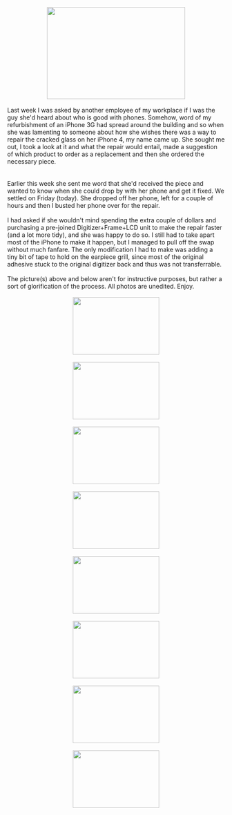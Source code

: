 

<div class="separator" style="clear: both; text-align: center;"><a href="http://3.bp.blogspot.com/-Zvl4HvpQSwE/TuJ3kivH4MI/AAAAAAAAA4o/E2wUxC0iOl4/s1600/DSC_0114.jpg" imageanchor="1" style="margin-left: 1em; margin-right: 1em;"><img border="0" height="213" src="http://3.bp.blogspot.com/-Zvl4HvpQSwE/TuJ3kivH4MI/AAAAAAAAA4o/E2wUxC0iOl4/s320/DSC_0114.jpg" width="320" /></a></div><div class="separator" style="clear: both; text-align: center;"><br /></div>Last week I was asked by another employee of my workplace if I was the guy she'd heard about who is good with phones. Somehow, word of my refurbishment of an iPhone 3G had spread around the building and so when she was lamenting to someone about how she wishes there was a way to repair the cracked glass on her iPhone 4, my name came up. She sought me out, I took a look at it and what the repair would entail, made a suggestion of which product to order as a replacement and then she ordered the necessary piece.<br /><a name='more'></a><br /><br />Earlier this week she sent me word that she'd received the piece and wanted to know when she could drop by with her phone and get it fixed. We settled on Friday (today). She dropped off her phone, left for a couple of hours and then I busted her phone over for the repair.<br /><br />I had asked if she wouldn't mind spending the extra couple of dollars and purchasing a pre-joined Digitizer+Frame+LCD unit to make the repair faster (and a lot more tidy), and she was happy to do so. I still had to take apart most of the iPhone to make it happen, but I managed to pull off the swap without much fanfare. The only modification I had to make was adding a tiny bit of tape to hold on the earpiece grill, since most of the original adhesive stuck to the original digitizer back and thus was not transferrable.<br /><br />The picture(s) above and below aren't for instructive purposes, but rather a sort of glorification of the process. All photos are unedited. Enjoy.<br /><br /><div class="separator" style="clear: both; text-align: center;"><a href="http://2.bp.blogspot.com/-g_5SIdSVYJU/TuJ623wC_8I/AAAAAAAAA4w/gbwt62vC6M4/s1600/DSC_0108.jpg" imageanchor="1" style="margin-left: 1em; margin-right: 1em;"><img border="0" height="133" src="http://2.bp.blogspot.com/-g_5SIdSVYJU/TuJ623wC_8I/AAAAAAAAA4w/gbwt62vC6M4/s200/DSC_0108.jpg" width="200" /></a></div><br /><div class="separator" style="clear: both; text-align: center;"><a href="http://2.bp.blogspot.com/-aAU2JZOgsI8/TuJ63e33GkI/AAAAAAAAA44/-oKBel2jJd0/s1600/DSC_0109.jpg" imageanchor="1" style="margin-left: 1em; margin-right: 1em;"><img border="0" height="133" src="http://2.bp.blogspot.com/-aAU2JZOgsI8/TuJ63e33GkI/AAAAAAAAA44/-oKBel2jJd0/s200/DSC_0109.jpg" width="200" /></a></div><br /><div class="separator" style="clear: both; text-align: center;"><a href="http://4.bp.blogspot.com/-uAm4yXA5al0/TuJ63oEMOBI/AAAAAAAAA5A/RlXZ8dZlFHk/s1600/DSC_0110.jpg" imageanchor="1" style="margin-left: 1em; margin-right: 1em;"><img border="0" height="133" src="http://4.bp.blogspot.com/-uAm4yXA5al0/TuJ63oEMOBI/AAAAAAAAA5A/RlXZ8dZlFHk/s200/DSC_0110.jpg" width="200" /></a></div><br /><div class="separator" style="clear: both; text-align: center;"><a href="http://3.bp.blogspot.com/-MkezOk4hJ4o/TuJ64Ps2wkI/AAAAAAAAA5I/1lSORFRGoU8/s1600/DSC_0111.jpg" imageanchor="1" style="margin-left: 1em; margin-right: 1em;"><img border="0" height="133" src="http://3.bp.blogspot.com/-MkezOk4hJ4o/TuJ64Ps2wkI/AAAAAAAAA5I/1lSORFRGoU8/s200/DSC_0111.jpg" width="200" /></a></div><br /><div class="separator" style="clear: both; text-align: center;"><a href="http://4.bp.blogspot.com/-3cJMctdsfWE/TuJ64ecC3ZI/AAAAAAAAA5Q/zS22WRODWho/s1600/DSC_0112.jpg" imageanchor="1" style="margin-left: 1em; margin-right: 1em;"><img border="0" height="133" src="http://4.bp.blogspot.com/-3cJMctdsfWE/TuJ64ecC3ZI/AAAAAAAAA5Q/zS22WRODWho/s200/DSC_0112.jpg" width="200" /></a></div><br /><div class="separator" style="clear: both; text-align: center;"><a href="http://1.bp.blogspot.com/-OS9FJZAftxQ/TuJ641pdGQI/AAAAAAAAA5Y/K6GX2FQk3Z4/s1600/DSC_0113.jpg" imageanchor="1" style="margin-left: 1em; margin-right: 1em;"><img border="0" height="133" src="http://1.bp.blogspot.com/-OS9FJZAftxQ/TuJ641pdGQI/AAAAAAAAA5Y/K6GX2FQk3Z4/s200/DSC_0113.jpg" width="200" /></a></div><br /><div class="separator" style="clear: both; text-align: center;"><a href="http://1.bp.blogspot.com/-AVs2Gyhzg3U/TuJ65OENtkI/AAAAAAAAA5g/h8mmhi8kAqA/s1600/DSC_0115.jpg" imageanchor="1" style="margin-left: 1em; margin-right: 1em;"><img border="0" height="133" src="http://1.bp.blogspot.com/-AVs2Gyhzg3U/TuJ65OENtkI/AAAAAAAAA5g/h8mmhi8kAqA/s200/DSC_0115.jpg" width="200" /></a></div><br /><div class="separator" style="clear: both; text-align: center;"><a href="http://4.bp.blogspot.com/-HdjkWtI9Z6Y/TuJ65k7mRGI/AAAAAAAAA5o/7O-7If5PMOw/s1600/DSC_0116.jpg" imageanchor="1" style="margin-left: 1em; margin-right: 1em;"><img border="0" height="133" src="http://4.bp.blogspot.com/-HdjkWtI9Z6Y/TuJ65k7mRGI/AAAAAAAAA5o/7O-7If5PMOw/s200/DSC_0116.jpg" width="200" /></a></div><br />